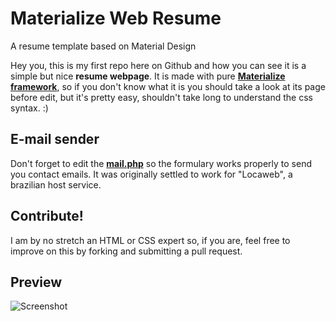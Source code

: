 # Materialize Web Resume
A resume template based on Material Design

Hey you, this is my first repo here on Github and how you can see it is a simple but nice **resume webpage**.
It is made with pure **[Materialize framework](http://materializecss.com/)**, so if you don't know what it is you should take a look at its page before edit, but it's pretty easy, shouldn't take long to understand the css syntax. :)

E-mail sender
-------
Don't forget to edit the **[mail.php](mail.php)** so the formulary works properly to send you contact emails. It was originally settled to work for "Locaweb", a brazilian host service.

Contribute!
-------
I am by no stretch an HTML or CSS expert so, if you are, feel free to improve on this by forking and submitting a pull request. 

Preview
-------
![Screenshot](http://i.imgur.com/lAw94pS.png "Preview of the page")

